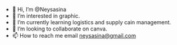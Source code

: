 - 👋 Hi, I’m @Neysasina
- 👀 I’m interested in graphic.
- 🌱 I’m currently learning logistics and supply cain management.
- 💞️ I’m looking to collaborate on canva.
- 📫 How to reach me email neysasina@gmail.com

<!---
Neysasina/Neysasina is a ✨ special ✨ repository because its `README.md` (this file) appears on your GitHub profile.
You can click the Preview link to take a look at your changes.
--->
